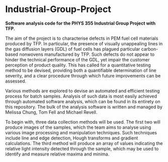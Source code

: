 # Industrial-Group-Project
**Software analysis code for the PHYS 355 Industrial Group Project with TFP.**

The aim of the project is to characterise defects in PEM fuel cell materials produced by TFP. In particular, the presence of visually unappealing lines in the gas diffusion layers (GDL) of fuel cells has plagued particular carbon-based nonwovens manufactured by TFP. Such defects do not appear to hinder the technical performance of the GDL, yet impair the customer perception of product quality. This has called for a quantitative testing method to be devised, providing both a quantifiable determination of line severity, and a clear procedure through which future improvements can be assessed.

Various methods are explored to devise an automated and efficient testing process for batch samples. Analysis of such data is most easily achieved through automated software analysis, which can be found in its entirety on this repository. The bulk of the analysis software is written and managed by Melissa Chung, Tom Fell and Michael Revell.

To begin with, three data collection methods will be used. The first two will produce images of the samples, which the team aims to analyse using various image processing and manipulation techniques. Such techniques include line and edge detection, Hough transforms and gradient calculations. The third method will produce an array of values indicating the relative light intensity detected through the sample, which may be used to identify and measure relative maxima and minima.
